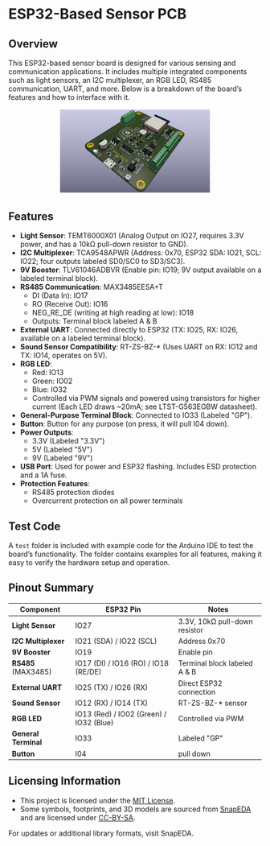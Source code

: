 # ESP32-Based Sensor PCB

## Overview
This ESP32-based sensor board is designed for various sensing and communication applications. It includes multiple integrated components such as light sensors, an I2C multiplexer, an RGB LED, RS485 communication, UART, and more. Below is a breakdown of the board’s features and how to interface with it.

<p align="center">
  <img src="https://github.com/blazjerman/ESP32-Based-Sensor-PCB/blob/main/pcb.png" width="300">
</p>

## Features
- **Light Sensor**: TEMT6000X01 (Analog Output on IO27, requires 3.3V power, and has a 10kΩ pull-down resistor to GND).
- **I2C Multiplexer**: TCA9548APWR (Address: 0x70, ESP32 SDA: IO21, SCL: IO22; four outputs labeled SD0/SC0 to SD3/SC3).
- **9V Booster**: TLV61046ADBVR (Enable pin: IO19; 9V output available on a labeled terminal block).
- **RS485 Communication**: MAX3485EESA+T
  - DI (Data In): IO17
  - RO (Receive Out): IO16
  - NEG_RE_DE (writing at high reading at low): IO18
  - Outputs: Terminal block labeled A & B
- **External UART**: Connected directly to ESP32 (TX: IO25, RX: IO26, available on a labeled terminal block).
- **Sound Sensor Compatibility**: RT-ZS-BZ-* (Uses UART on RX: IO12 and TX: IO14, operates on 5V).
- **RGB LED**:
  - Red: IO13
  - Green: IO02
  - Blue: IO32
  - Controlled via PWM signals and powered using transistors for higher current (Each LED draws ~20mA; see LTST-G563EGBW datasheet).
- **General-Purpose Terminal Block**: Connected to IO33 (Labeled "GP").
- **Button**: Button for any purpose (on press, it will pull I04 down).
- **Power Outputs**:
  - 3.3V (Labeled "3.3V")
  - 5V (Labeled "5V")
  - 9V (Labeled "9V")
- **USB Port**: Used for power and ESP32 flashing. Includes ESD protection and a 1A fuse.
- **Protection Features**:
  - RS485 protection diodes
  - Overcurrent protection on all power terminals

## Test Code
A `test` folder is included with example code for the Arduino IDE to test the board’s functionality. The folder contains examples for all features, making it easy to verify the hardware setup and operation.

## Pinout Summary
| Component             | ESP32 Pin  | Notes |
|----------------------|-----------|-------|
| **Light Sensor**     | IO27      | 3.3V, 10kΩ pull-down resistor |
| **I2C Multiplexer**  | IO21 (SDA) / IO22 (SCL) | Address 0x70 |
| **9V Booster**       | IO19      | Enable pin |
| **RS485** (MAX3485) | IO17 (DI) / IO16 (RO) / IO18 (RE/DE) | Terminal block labeled A & B |
| **External UART**    | IO25 (TX) / IO26 (RX) | Direct ESP32 connection |
| **Sound Sensor**     | IO12 (RX) / IO14 (TX) | RT-ZS-BZ-* sensor |
| **RGB LED**         | IO13 (Red) / IO02 (Green) / IO32 (Blue) | Controlled via PWM |
| **General Terminal** | IO33      | Labeled "GP" |
| **Button** | I04      | pull down |

## Licensing Information
- This project is licensed under the [MIT License](LICENSE).
- Some symbols, footprints, and 3D models are sourced from [SnapEDA](https://www.snapeda.com) and are licensed under [CC-BY-SA](https://creativecommons.org/licenses/by-sa/4.0/).

For updates or additional library formats, visit SnapEDA.

